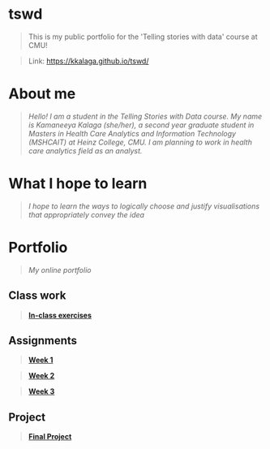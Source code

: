 # tswd
> This is my public portfolio for the 'Telling stories with data' course at CMU!

> Link: https://kkalaga.github.io/tswd/

# About me
> *Hello! I am a student in the Telling Stories with Data course. My name is Kamaneeya Kalaga (she/her), a second year graduate student in Masters in Health Care Analytics and Information Technology (MSHCAIT) at Heinz College, CMU. I am planning to work in health care analytics field as an analyst.*

#  What I hope to learn
> *I hope to learn the ways to logically choose and justify visualisations that appropriately convey the idea*

# Portfolio
> *My online portfolio*

## Class work
> **[In-class exercises](inclass_exercises.md)**

## Assignments
> **[Week 1](Data_visualization_critique_1.md)**

> **[Week 2](Data_visualization_1.md)**

> **[Week 3](Critique_by_Design.md)**

## Project
> **[Final Project](project.md)**
